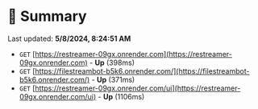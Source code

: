 # 📖 Summary
Last updated: **5/8/2024, 8:24:51 AM**

- `GET` [https://restreamer-09gx.onrender.com](https://restreamer-09gx.onrender.com) - **Up** (398ms)
- `GET` [https://filestreambot-b5k6.onrender.com/](https://filestreambot-b5k6.onrender.com/) - **Up** (371ms)
- `GET` [https://restreamer-09gx.onrender.com/ui](https://restreamer-09gx.onrender.com/ui) - **Up** (1106ms)
